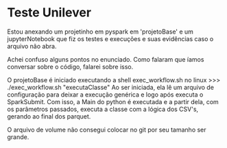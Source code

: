 # Teste Unilever

Estou anexando um projetinho em pyspark em 'projetoBase' e um jupyterNotebook que fiz os testes e execuções e suas evidências caso o arquivo não abra.

Achei confuso alguns pontos no enunciado. Como falaram que íamos conversar sobre o código, falarei sobre isso.

O projetoBase é iniciado executando a shell exec_workflow.sh no linux >>> ./exec_workflow.sh "executaClasse"
Ao ser iniciada, ela lê um arquivo de configuração para deixar a execução genérica e logo após executa o SparkSubmit.
Com isso, a Main do python é executada e a partir dela, com os parâmetros passados, executa a classe com a lógica dos CSV's, gerando ao final dos parquet.

O arquivo de volume não consegui colocar no git por seu tamanho ser grande.
